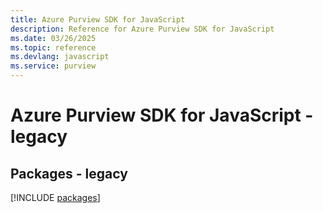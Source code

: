 ```yaml
---
title: Azure Purview SDK for JavaScript
description: Reference for Azure Purview SDK for JavaScript
ms.date: 03/26/2025
ms.topic: reference
ms.devlang: javascript
ms.service: purview
---
```

# Azure Purview SDK for JavaScript - legacy
## Packages - legacy
[!INCLUDE [packages](purview-index.md)]
